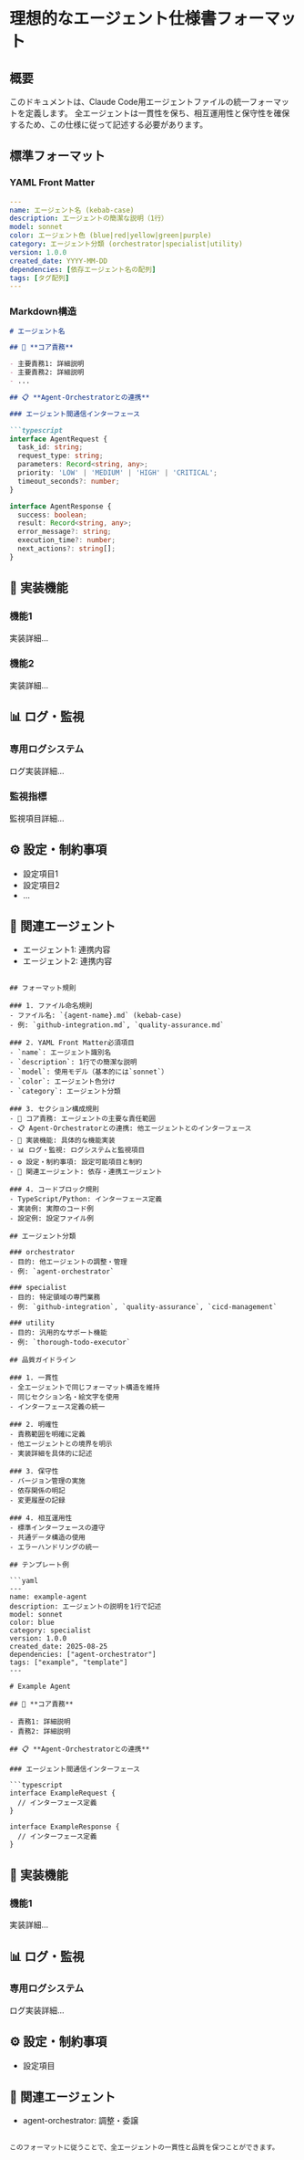 # 理想的なエージェント仕様書フォーマット

## 概要

このドキュメントは、Claude Code用エージェントファイルの統一フォーマットを定義します。
全エージェントは一貫性を保ち、相互運用性と保守性を確保するため、この仕様に従って記述する必要があります。

## 標準フォーマット

### YAML Front Matter

```yaml
---
name: エージェント名 (kebab-case)
description: エージェントの簡潔な説明（1行）
model: sonnet
color: エージェント色 (blue|red|yellow|green|purple)
category: エージェント分類 (orchestrator|specialist|utility)
version: 1.0.0
created_date: YYYY-MM-DD
dependencies: [依存エージェント名の配列]
tags: [タグ配列]
---
```

### Markdown構造

```markdown
# エージェント名

## 🎯 **コア責務**

- 主要責務1: 詳細説明
- 主要責務2: 詳細説明
- ...

## 📋 **Agent-Orchestratorとの連携**

### エージェント間通信インターフェース

```typescript
interface AgentRequest {
  task_id: string;
  request_type: string;
  parameters: Record<string, any>;
  priority: 'LOW' | 'MEDIUM' | 'HIGH' | 'CRITICAL';
  timeout_seconds?: number;
}

interface AgentResponse {
  success: boolean;
  result: Record<string, any>;
  error_message?: string;
  execution_time?: number;
  next_actions?: string[];
}
```

## 🔧 **実装機能**

### 機能1
実装詳細...

### 機能2
実装詳細...

## 📊 **ログ・監視**

### 専用ログシステム
ログ実装詳細...

### 監視指標
監視項目詳細...

## ⚙️ **設定・制約事項**

- 設定項目1
- 設定項目2
- ...

## 🔗 **関連エージェント**

- エージェント1: 連携内容
- エージェント2: 連携内容
```

## フォーマット規則

### 1. ファイル命名規則
- ファイル名: `{agent-name}.md` (kebab-case)
- 例: `github-integration.md`, `quality-assurance.md`

### 2. YAML Front Matter必須項目
- `name`: エージェント識別名
- `description`: 1行での簡潔な説明
- `model`: 使用モデル（基本的には`sonnet`）
- `color`: エージェント色分け
- `category`: エージェント分類

### 3. セクション構成規則
- 🎯 コア責務: エージェントの主要な責任範囲
- 📋 Agent-Orchestratorとの連携: 他エージェントとのインターフェース
- 🔧 実装機能: 具体的な機能実装
- 📊 ログ・監視: ログシステムと監視項目
- ⚙️ 設定・制約事項: 設定可能項目と制約
- 🔗 関連エージェント: 依存・連携エージェント

### 4. コードブロック規則
- TypeScript/Python: インターフェース定義
- 実装例: 実際のコード例
- 設定例: 設定ファイル例

## エージェント分類

### orchestrator
- 目的: 他エージェントの調整・管理
- 例: `agent-orchestrator`

### specialist
- 目的: 特定領域の専門業務
- 例: `github-integration`, `quality-assurance`, `cicd-management`

### utility
- 目的: 汎用的なサポート機能
- 例: `thorough-todo-executor`

## 品質ガイドライン

### 1. 一貫性
- 全エージェントで同じフォーマット構造を維持
- 同じセクション名・絵文字を使用
- インターフェース定義の統一

### 2. 明確性
- 責務範囲を明確に定義
- 他エージェントとの境界を明示
- 実装詳細を具体的に記述

### 3. 保守性
- バージョン管理の実施
- 依存関係の明記
- 変更履歴の記録

### 4. 相互運用性
- 標準インターフェースの遵守
- 共通データ構造の使用
- エラーハンドリングの統一

## テンプレート例

```yaml
---
name: example-agent
description: エージェントの説明を1行で記述
model: sonnet
color: blue
category: specialist
version: 1.0.0
created_date: 2025-08-25
dependencies: ["agent-orchestrator"]
tags: ["example", "template"]
---

# Example Agent

## 🎯 **コア責務**

- 責務1: 詳細説明
- 責務2: 詳細説明

## 📋 **Agent-Orchestratorとの連携**

### エージェント間通信インターフェース

```typescript
interface ExampleRequest {
  // インターフェース定義
}

interface ExampleResponse {
  // インターフェース定義
}
```

## 🔧 **実装機能**

### 機能1
実装詳細...

## 📊 **ログ・監視**

### 専用ログシステム
ログ実装詳細...

## ⚙️ **設定・制約事項**

- 設定項目

## 🔗 **関連エージェント**

- agent-orchestrator: 調整・委譲
```

このフォーマットに従うことで、全エージェントの一貫性と品質を保つことができます。
